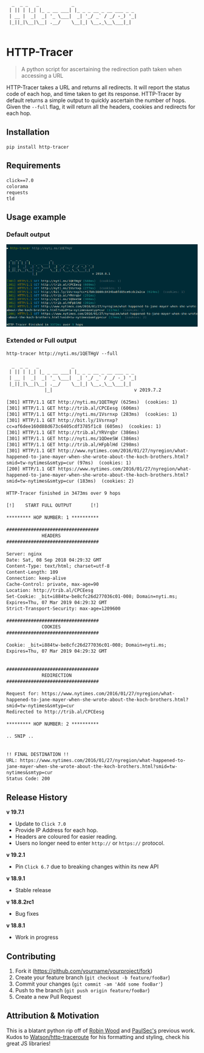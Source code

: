 ```
  _  _ _   _            _                       
 | || | |_| |_ _ __ ___| |_ _ _ __ _ __ ___ _ _ 
 | __ |  _|  _| '_ \___|  _| '_/ _` / _/ -_) '_|
 |_||_|\__|\__| .__/    \__|_| \__,_\__\___|_|  
 
```
# HTTP-Tracer
> A python script for ascertaining the redirection path taken when accessing a URL

HTTP-Tracer takes a URL and returns all redirects.
It will report the status code of each hop, and time taken to get its response. HTTP-Tracer
by default returns a simple output to quickly ascertain the number of hops. Given the `--full`
flag, it will return all the headers, cookies and redirects for each hop. 


## Installation

```shell
pip install http-tracer
```

## Requirements

```shell
click==7.0
colorama
requests
tld
```


## Usage example

### Default output

![](/Examples/http-tracer-default.png?raw=True "http-tracer default output")

### Extended or Full output

```shell
http-tracer http://nyti.ms/1QETHgV --full 

  _  _ _   _            _                       
 | || | |_| |_ _ __ ___| |_ _ _ __ _ __ ___ _ _ 
 | __ |  _|  _| '_ \___|  _| '_/ _` / _/ -_) '_|
 |_||_|\__|\__| .__/    \__|_| \__,_\__\___|_|  
              |_|                              v 2019.7.2
    
[301] HTTP/1.1 GET http://nyti.ms/1QETHgV (625ms)  (cookies: 1)
[301] HTTP/1.1 GET http://trib.al/CPCEesg (606ms)  
[301] HTTP/1.1 GET http://nyti.ms/1Vsrnxp (283ms)  (cookies: 1)
[301] HTTP/1.1 GET http://bit.ly/1Vsrnxp?cc=af6dee160d88d673c6405cdf3785f1c8 (605ms)  (cookies: 1)
[301] HTTP/1.1 GET http://trib.al/YRVrqbr (386ms)  
[301] HTTP/1.1 GET http://nyti.ms/1QDeeSW (386ms)  
[301] HTTP/1.1 GET http://trib.al/HFpblHd (298ms)  
[301] HTTP/1.1 GET http://www.nytimes.com/2016/01/27/nyregion/what-happened-to-jane-mayer-when-she-wrote-about-the-koch-brothers.html?smid=tw-nytimes&smtyp=cur (97ms)  (cookies: 1)
[200] HTTP/1.1 GET https://www.nytimes.com/2016/01/27/nyregion/what-happened-to-jane-mayer-when-she-wrote-about-the-koch-brothers.html?smid=tw-nytimes&smtyp=cur (183ms)  (cookies: 2)

HTTP-Tracer finished in 3473ms over 9 hops

[!]    START FULL OUTPUT       [!]

********* HOP NUMBER: 1 **********

##################################
             HEADERS              
##################################

Server: nginx
Date: Sat, 08 Sep 2018 04:29:32 GMT
Content-Type: text/html; charset=utf-8
Content-Length: 109
Connection: keep-alive
Cache-Control: private, max-age=90
Location: http://trib.al/CPCEesg
Set-Cookie: _bit=i884tw-be8cfc26d277036c01-008; Domain=nyti.ms; Expires=Thu, 07 Mar 2019 04:29:32 GMT
Strict-Transport-Security: max-age=1209600

##################################
             COOKIES              
##################################

Cookie: _bit=i884tw-be8cfc26d277036c01-008; Domain=nyti.ms; Expires=Thu, 07 Mar 2019 04:29:32 GMT


##################################
             REDIRECTION              
##################################

Request for: https://www.nytimes.com/2016/01/27/nyregion/what-happened-to-jane-mayer-when-she-wrote-about-the-koch-brothers.html?smid=tw-nytimes&smtyp=cur
Redirected to http://trib.al/CPCEesg

********* HOP NUMBER: 2 **********

.. SNIP ..


!! FINAL DESTINATION !!
URL: https://www.nytimes.com/2016/01/27/nyregion/what-happened-to-jane-mayer-when-she-wrote-about-the-koch-brothers.html?smid=tw-nytimes&smtyp=cur
Status Code: 200

```

## Release History

**v 19.7.1**

- Update to `Click 7.0`
- Provide IP Address for each hop.
- Headers are coloured for easier reading.
- Users no longer need to enter `http://` or `https://` protocol.

**v 19.2.1**

- Pin `Click 6.7` due to breaking changes within its new API

**v 18.9.1**

- Stable release

**v 18.8.2rc1**

- Bug fixes

**v 18.8.1**

- Work in progress


## Contributing

1. Fork it (<https://github.com/yourname/yourproject/fork>)
2. Create your feature branch (`git checkout -b feature/fooBar`)
3. Commit your changes (`git commit -am 'Add some fooBar'`)
4. Push to the branch (`git push origin feature/fooBar`)
5. Create a new Pull Request

## Attribution & Motivation

This is a blatant python rip off of [Robin Wood](https://twitter.com/digininja) and [PaulSec's](https://github.com/PaulSec/HTTP-traceroute) previous work. 
Kudos to [Watson/http-traceroute](https://github.com/watson/http-traceroute) for his formatting and styling, check his great JS libraries!
